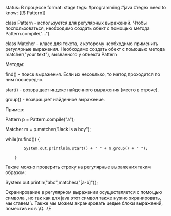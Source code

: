 status: В процессе
format: stage
tegs:  #programming #java #regex 
need to know: [[$ Pattern]]

class Pattern - используется для регулярных выражений. Чтобы поспользоваться, необходимо создать обект с помощью метода Pattern.compile("…"). 

class Matcher - класс для текста, к которому необходимо применить регулярные выражения. Необходимо создать обект с помощью метода matcher("your text"), вызванного у объекта Pattern 

Методы: 

find() - поиск выражения. Если их несоклько, то метод проходится по ним поочередно. 

start() - возвращает индекс найденного выражения (место в строке). 

group() - возвращает найденное выражение. 

 

Пример: 

Pattern p = Pattern.compile("a"); 

Matcher m = p.matcher("Jack is a boy"); 

 while(m.find()) { 

            System.out.println(m.start() + " " + m.group() + " "); 

        } 

 

Также можно проверить строку на регулярные выражения таким образом: 

System.out.println("abc",matches("[a-b]")); 

 

 

Экранирование в регулярном выражении осуществляется с помощью символа \, но так как для java этот символ также нужно экранировать, мы ставем \\. Также мы можем экранировать цедые блоки выражений, поместив их в \\Q…\\E 

 